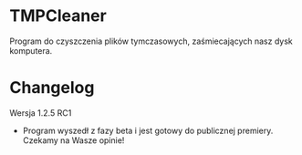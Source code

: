 # TMPCleaner
Program do czyszczenia plików tymczasowych, zaśmiecających nasz dysk komputera.

# Changelog
Wersja 1.2.5 RC1
- Program wyszedł z fazy beta i jest gotowy do publicznej premiery. Czekamy na Wasze opinie!
